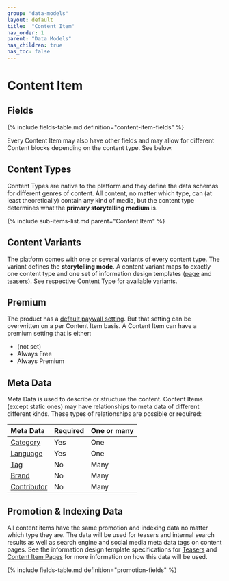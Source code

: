 ```yaml
---
group: "data-models"
layout: default
title:  "Content Item"
nav_order: 1
parent: "Data Models"
has_children: true
has_toc: false
---
```


# Content Item

## Fields

{% include fields-table.md definition="content-item-fields" %}

Every Content Item may also have other fields and may allow for different Content blocks 
depending on the content type. See below.

## Content Types

Content Types are native to the platform and they define the data schemas for different genres of content. All content, no matter which type, can (at least theoretically) contain any kind of media, but the content type determines what the **primary storytelling medium** is.

{% include sub-items-list.md parent="Content Item" %}

## Content Variants

The platform comes with one or several variants of every content type. The variant defines the **storytelling mode**. A content variant maps to exactly one content type and one set of information design templates ([page](../information-design-templates/content-item.md) and [teasers](../information-design-templates/part-teaser.md)). See respective Content Type for available variants.

## Premium

The product has a [default paywall setting](../configuration/general-product-preferences.md). But that setting can be overwritten on a per Content Item basis. A Content Item can have a premium setting that is either:

* (not set)
* Always Free
* Always Premium

## Meta Data

Meta Data is used to describe or structure the content. Content Items (except static ones) may have relationships to meta data of different different kinds. These types of relationships are possible or required:

| Meta Data                                         | Required | One or many |
|:--------------------------------------------------|:---------|:------------|
| [Category](category.md)                           | Yes      | One         |
| [Language](content-language.md)                   | Yes      | One         |
| [Tag](tag.md)                                     | No       | Many        |
| [Brand](brand.md)                                 | No       | Many        |
| [Contributor](contributor.md)                     | No       | Many        |

## Promotion & Indexing Data

All content items have the same promotion and indexing data no matter which type they are. The data will be used for teasers and internal search results as well as search engine and social media meta data tags on content pages. See the information design template specifications for [Teasers](../information-design-templates/components-and-containers-teaser.md) and [Content Item Pages](../information-design-templates/content-item.md) for more information on how this data will be used.

{% include fields-table.md definition="promotion-fields" %}

